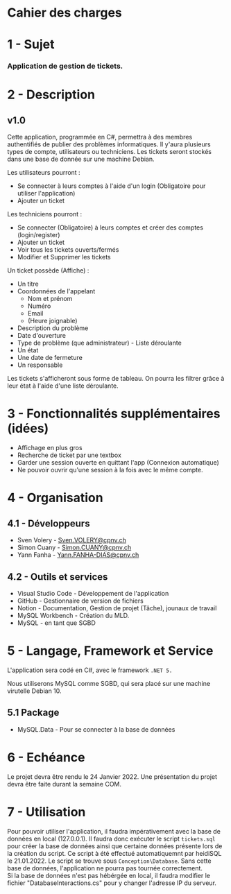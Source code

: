 # Cahier des charges

# 1 - Sujet

### **Application de gestion de tickets.**

# 2 - Description
## v1.0
Cette application, programmée en C#, permettra à des membres authentifiés de publier des problèmes informatiques.  Il y'aura plusieurs types de compte, utilisateurs ou techniciens. Les tickets seront stockés dans une base de donnée sur une machine Debian.

Les utilisateurs pourront :

- Se connecter à leurs comptes à l'aide d'un login (Obligatoire pour utiliser l'application)
- Ajouter un ticket

Les techniciens pourront : 

- Se connecter (Obligatoire) à leurs comptes et créer des comptes (login/register)
- Ajouter un ticket
- Voir tous les tickets ouverts/fermés
- Modifier et Supprimer les tickets

Un ticket possède (Affiche) :

- Un titre
- Coordonnées de l'appelant
    - Nom et prénom
    - Numéro
    - Email
    - (Heure joignable)
- Description du problème
- Date d'ouverture
- Type de problème (que administrateur) - Liste déroulante
- Un état
- Une date de fermeture
- Un responsable

Les tickets s'afficheront sous forme de tableau. On pourra les filtrer grâce à leur état à l'aide d'une liste déroulante.

# 3 - Fonctionnalités supplémentaires (idées)
- Affichage en plus gros
- Recherche de ticket par une textbox
- Garder une session ouverte en quittant l'app (Connexion automatique)
- Ne pouvoir ouvrir qu'une session à la fois avec le même compte.

# 4 - Organisation

## 4.1 - Développeurs

- Sven Volery - Sven.VOLERY@cpnv.ch
- Simon Cuany - Simon.CUANY@cpnv.ch
- Yann Fanha - Yann.FANHA-DIAS@cpnv.ch

## 4.2 - Outils et services

- Visual Studio Code - Développement de l'application
- GitHub - Gestionnaire de version de fichiers
- Notion - Documentation, Gestion de projet (Tâche), jounaux de travail
- MySQL Workbench - Création du MLD.
- MySQL - en tant que SGBD

# 5 - Langage, Framework et Service

L'application sera codé en C#, avec le framework  `.NET 5.`

Nous utiliserons MySQL comme SGBD, qui sera placé sur une machine virutelle Debian 10.

## 5.1 Package

- MySQL.Data - Pour se connecter à la base de données

# 6 - Echéance

Le projet devra être rendu le 24 Janvier 2022. Une présentation du projet devra être faite durant la semaine COM.

# 7 - Utilisation

Pour pouvoir utiliser l'application, il faudra impérativement avec la base de données en local (127.0.0.1). Il faudra donc exécuter le script ```tickets.sql``` pour créer la base de données ainsi que certaine données présente lors de la création du script. Ce script à été effectué automatiquemnt par heidiSQL le 21.01.2022. Le script se trouve sous ```Conception\Database```.
Sans cette base de données, l'application ne pourra pas tournée correctement. \
Si la base de données n'est pas hébérgée en local, il faudra modifier le fichier "DatabaseInteractions.cs" pour y changer l'adresse IP du serveur.